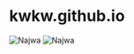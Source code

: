 # kwkw.github.io
![Najwa](https://github.com/rizkyramadhankw/kwkw.github.io/assets/153917532/9494c42e-9d32-4bc2-8b2e-c17e409f0b6c)
![Najwa](https://github.com/rizkyramadhankw/kwkw.github.io/assets/153917532/16097255-2ac1-4bc0-9149-57cfa35f87bc)
